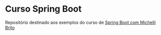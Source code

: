 # Curso Spring Boot
Repositório destinado aos exemplos do curso de [Spring Boot com Michelli Brito](https://www.youtube.com/watch?v=OHn1jLHGptw&list=PL8iIphQOyG-DHLpEx1TPItqJamy08fs1D&index=0)
